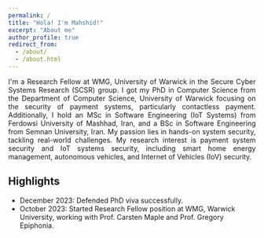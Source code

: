 ```yaml
---
permalink: /
title: "Hola! I'm Mahshid!"
excerpt: "About me"
author_profile: true
redirect_from: 
  - /about/
  - /about.html
---
```

<p align="justify">
  I'm a Research Fellow at WMG, University of Warwick in the Secure Cyber Systems Research (SCSR) group. I got my PhD in Computer Science from the Department of Computer Science, University of Warwick focusing on the security of payment systems, particularly contactless payment. Additionally, I hold an MSc in Software Engineering (IoT Systems) from Ferdowsi University of Mashhad, Iran, and a BSc in Software Engineering from Semnan University, Iran.
  My passion lies in hands-on system security, tackling real-world challenges. My research interest is payment system security and IoT systems security, including smart home energy management, autonomous vehicles, and Internet of Vehicles (IoV) security.   
</p>

**Highlights**
---
- December 2023: Defended PhD viva successfully. 
- October 2023: Started Research Fellow position at WMG, Warwick University, working with Prof. Carsten Maple and Prof. Gregory Epiphonia. 